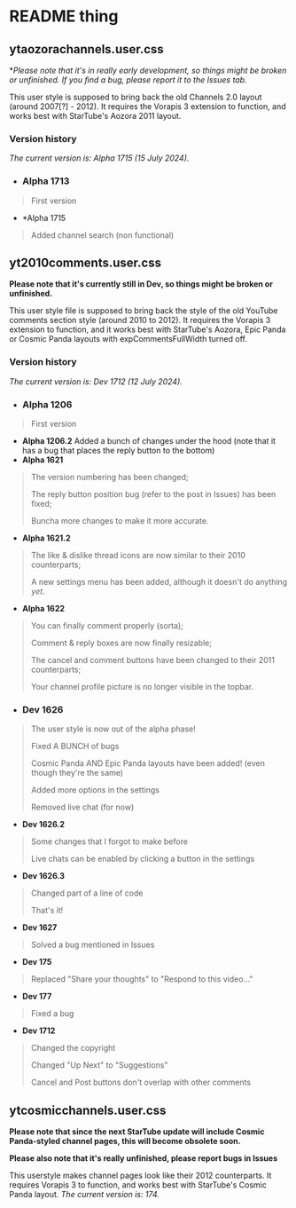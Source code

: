 # README thing

## ytaozorachannels.user.css

**Please note that it's in really early development, so things might be broken or unfinished. If you find a bug, please report it to the Issues tab.*

This user style is supposed to bring back the old Channels 2.0 layout (around 2007[?] - 2012).
It requires the Vorapis 3 extension to function, and works best with StarTube's Aozora 2011 layout.

### Version history

_The current version is: Alpha 1715 (15 July 2024)._

- ### Alpha 1713

> First version

- *Alpha 1715

> Added channel search (non functional)

## yt2010comments.user.css

**Please note that it's currently still in Dev, so things might be broken or unfinished.**

This user style file is supposed to bring back the style of the old YouTube comments section style (around 2010 to 2012).
It requires the Vorapis 3 extension to function, and it works best with StarTube's Aozora, Epic Panda or Cosmic Panda layouts with expCommentsFullWidth turned off.

### Version history

_The current version is: Dev 1712 (12 July 2024)._

- ### Alpha 1206
> First version

- **Alpha 1206.2** Added a bunch of changes under the hood (note that it has a bug that places the reply button to the bottom)
- **Alpha 1621**
> The version numbering has been changed;
>
> The reply button position bug (refer to the post in Issues) has been fixed;
> 
> Buncha more changes to make it more accurate.
- **Alpha 1621.2**
> The like & dislike thread icons are now similar to their 2010 counterparts;
> 
> A new settings menu has been added, although it doesn't do anything _yet_.
- **Alpha 1622**
> You can finally comment properly (sorta);
>
> Comment & reply boxes are now finally resizable;
>
> The cancel and comment buttons have been changed to their 2011 counterparts;
>
> Your channel profile picture is no longer visible in the topbar.



- ### Dev 1626
> The user style is now out of the alpha phase!
> 
> Fixed A BUNCH of bugs
> 
> Cosmic Panda AND Epic Panda layouts have been added! (even though they're the same)
> 
> Added more options in the settings
> 
> Removed live chat (for now)

- **Dev 1626.2**
> Some changes that I forgot to make before
>
> Live chats can be enabled by clicking a button in the settings

- **Dev 1626.3**
> Changed part of a line of code
>
> That's it!

- **Dev 1627**
> Solved a bug mentioned in Issues

- **Dev 175**
> Replaced "Share your thoughts" to "Respond to this video..."

- **Dev 177**
> Fixed a bug

- **Dev 1712**
> Changed the copyright
> 
> Changed "Up Next" to "Suggestions"
> 
> Cancel and Post buttons don't overlap with other comments

## ytcosmicchannels.user.css

**Please note that since the next StarTube update will include Cosmic Panda-styled channel pages, this will become obsolete soon.**

**Please also note that it's really unfinished, please report bugs in Issues**

This userstyle makes channel pages look like their 2012 counterparts.
It requires Vorapis 3 to function, and works best with StarTube's Cosmic Panda layout.
_The current version is: 174._
